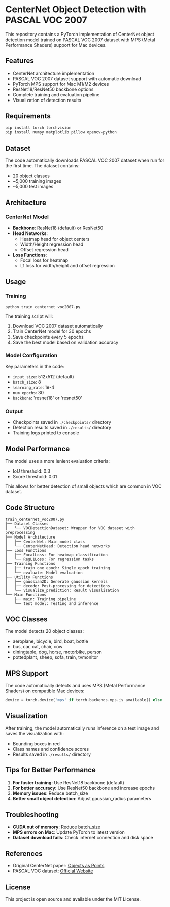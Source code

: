 # CenterNet Object Detection with PASCAL VOC 2007

This repository contains a PyTorch implementation of CenterNet object detection model trained on PASCAL VOC 2007 dataset with MPS (Metal Performance Shaders) support for Mac devices.

## Features

- CenterNet architecture implementation
- PASCAL VOC 2007 dataset support with automatic download
- PyTorch MPS support for Mac M1/M2 devices
- ResNet18/ResNet50 backbone options
- Complete training and evaluation pipeline
- Visualization of detection results

## Requirements

```bash
pip install torch torchvision
pip install numpy matplotlib pillow opencv-python
```

## Dataset

The code automatically downloads PASCAL VOC 2007 dataset when run for the first time. The dataset contains:
- 20 object classes
- ~5,000 training images
- ~5,000 test images

## Architecture

### CenterNet Model
- **Backbone**: ResNet18 (default) or ResNet50
- **Head Networks**: 
  - Heatmap head for object centers
  - Width/Height regression head
  - Offset regression head
- **Loss Functions**:
  - Focal loss for heatmap
  - L1 loss for width/height and offset regression

## Usage

### Training

```python
python train_centernet_voc2007.py
```

The training script will:
1. Download VOC 2007 dataset automatically
2. Train CenterNet model for 30 epochs
3. Save checkpoints every 5 epochs
4. Save the best model based on validation accuracy

### Model Configuration

Key parameters in the code:
- `input_size`: 512x512 (default)
- `batch_size`: 8
- `learning_rate`: 1e-4
- `num_epochs`: 30
- `backbone`: 'resnet18' or 'resnet50'

### Output

- Checkpoints saved in `./checkpoints/` directory
- Detection results saved in `./results/` directory
- Training logs printed to console

## Model Performance

The model uses a more lenient evaluation criteria:
- IoU threshold: 0.3
- Score threshold: 0.01

This allows for better detection of small objects which are common in VOC dataset.

## Code Structure

```
train_centernet_voc2007.py
├── Dataset Classes
│   └── VOCDetectionDataset: Wrapper for VOC dataset with preprocessing
├── Model Architecture
│   ├── CenterNet: Main model class
│   └── CenterNetHead: Detection head networks
├── Loss Functions
│   ├── FocalLoss: For heatmap classification
│   └── RegL1Loss: For regression tasks
├── Training Functions
│   ├── train_one_epoch: Single epoch training
│   └── evaluate: Model evaluation
├── Utility Functions
│   ├── gaussian2D: Generate gaussian kernels
│   ├── decode: Post-processing for detections
│   └── visualize_prediction: Result visualization
└── Main Functions
    ├── main: Training pipeline
    └── test_model: Testing and inference
```

## VOC Classes

The model detects 20 object classes:
- aeroplane, bicycle, bird, boat, bottle
- bus, car, cat, chair, cow
- diningtable, dog, horse, motorbike, person
- pottedplant, sheep, sofa, train, tvmonitor

## MPS Support

The code automatically detects and uses MPS (Metal Performance Shaders) on compatible Mac devices:
```python
device = torch.device('mps' if torch.backends.mps.is_available() else 'cuda' if torch.cuda.is_available() else 'cpu')
```

## Visualization

After training, the model automatically runs inference on a test image and saves the visualization with:
- Bounding boxes in red
- Class names and confidence scores
- Results saved in `./results/` directory

## Tips for Better Performance

1. **For faster training**: Use ResNet18 backbone (default)
2. **For better accuracy**: Use ResNet50 backbone and increase epochs
3. **Memory issues**: Reduce batch_size
4. **Better small object detection**: Adjust gaussian_radius parameters

## Troubleshooting

- **CUDA out of memory**: Reduce batch_size
- **MPS errors on Mac**: Update PyTorch to latest version
- **Dataset download fails**: Check internet connection and disk space

## References

- Original CenterNet paper: [Objects as Points](https://arxiv.org/abs/1904.07850)
- PASCAL VOC dataset: [Official Website](http://host.robots.ox.ac.uk/pascal/VOC/)

## License

This project is open source and available under the MIT License.